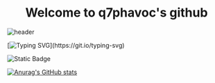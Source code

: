 <div align="center">
  <h1>Welcome to q7phavoc's github</h1>
</div>

![header](https://capsule-render.vercel.app/api?type=shark&color=auto&height=200&section=header&text=Hello%20Web&fontSize=90)

[![Typing SVG](https://readme-typing-svg.demolab.com?font=Fira+Code&weight=600&size=30&pause=1000&color=D7F787&random=false&width=435&lines=This+is+best+site+for+development.)](https://git.io/typing-svg)

![Static Badge](https://img.shields.io/badge/any_test-you_like-blue?logo=bitcoin&label=test)

[![Anurag's GitHub stats](https://github-readme-stats.vercel.app/api?username=q7phavoc)](https://github.com/anuraghazra/github-readme-stats)
